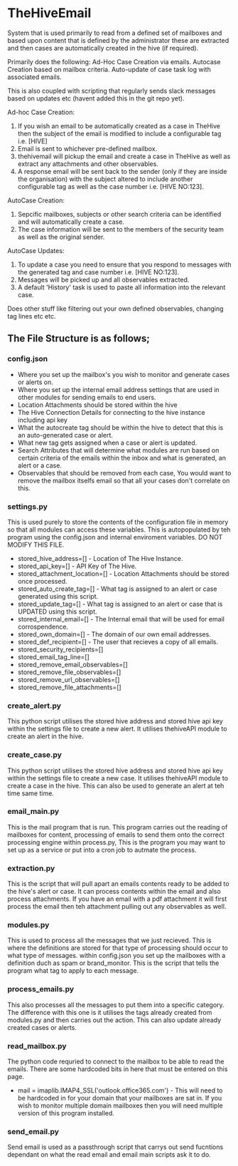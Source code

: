 # TheHiveEmail
System that is used primarily to read from a defined set of mailboxes and based upon content that is defined by the administrator these are extracted and then cases are automatically created in the hive (if required).

Primarily does the following:
Ad-Hoc Case Creation via emails.
Autocase Creation based on mailbox criteria.
Auto-update of case task log with associated emails.

This is also coupled with scripting that regularly sends slack messages based on updates etc (havent added this in the git repo yet).

Ad-hoc Case Creation:
1. If you wish an email to be automatically created as a case in TheHive then the subject of the email is modified to include a configurable tag i.e. [HIVE]
2. Email is sent to whichever pre-defined mailbox.
3. thehivemail will pickup the email and create a case in TheHive as well as extract any attachments and other observables.
4. A response email will be sent back to the sender (only if they are inside the organisation) with the subject altered to include another configurable tag as well as the case number i.e. [HIVE NO:123].

AutoCase Creation:
1. Sepcific mailboxes, subjects or other search criteria can be identified and will automatically create a case.
2. The case information will be sent to the members of the security team as well as the original sender. 

AutoCase Updates:
1. To update a case you need to ensure that you respond to messages with the generated tag and case number i.e. [HIVE NO:123].
2. Messages will be picked up and all observables extracted.
3. A default 'History' task is used to paste all information into the relevant case.

Does other stuff like filtering out your own defined observables, changing tag lines etc etc.

## The File Structure is as follows;

### config.json 
 * Where you set up the mailbox's you wish to monitor and generate cases or alerts on.
 * Where you set up the internal email address settings that are used in other modules for sending emails to end users.
 * Location Attachments should be stored within the hive
 * The Hive Connection Details for connecting to the hive instance including api key
 * What the autocreate tag should be within the hive to detect that this is an auto-generated case or alert.
 * What new tag gets assigned when a case or alert is updated.
 * Search Attributes that will determine what modules are run based on certain criteria of the emails within the inbox and what is generated, an alert or a case.
 * Observables that should be removed from each case, You would want to remove the mailbox itselfs email so that all your cases don't correlate on this.

### settings.py
This is used purely to store the contents of the configuration file in memory so that all modules can access these variables. This is autopopulated by teh program using the config.json and internal enviroment variables. DO NOT MODIFY THIS FILE.
 * stored_hive_address=[] - Location of The Hive Instance.
 * stored_api_key=[] - API Key of The Hive.
 * stored_attachment_location=[] - Location Attachments should be stored once processed.
 * stored_auto_create_tag=[] - What tag is assigned to an alert or case generated using this script.
 * stored_update_tag=[] - What tag is assigned to an alert or case that is UPDATED using this script.
 * stored_internal_email=[] - The Internal email that will be used for email corrospendence.
 * stored_own_domain=[] - The domain of our own email addresses.
 * stored_def_recipient=[] - The user that recieves a copy of all emails.
 * stored_security_recipients=[]
 * stored_email_tag_line=[]
 * stored_remove_email_observables=[]
 * stored_remove_file_observables=[]
 * stored_remove_url_observables=[]
 * stored_remove_file_attachments=[]

### create_alert.py
This python script utilises the stored hive address and stored hive api key within the settings file to create a new alert. It utilises thehiveAPI module to create an alert in the hive.

### create_case.py
This python script utilises the stored hive address and stored hive api key within the settings file to create a new case. It utilises thehiveAPI module to create a case in the hive. This can also be used to generate an alert at teh time same time.

### email_main.py
This is the mail program that is run. This program carries out the reading of mailboxes for content, processing of emails to send them onto the correct processing engine within process.py, This is the program you may want to set up as a service or put into a cron job to autmate the process.

### extraction.py
This is the script that will pull apart an emails contents ready to be added to the hive's alert or case. It can process contents within the email and also process attachments. If you have an email with a pdf attachment it will first process the email then teh attachment pulling out any observables as well.

### modules.py
This is used to process all the messages that we just recieved. This is where the definitions are stored for that type of processing should occur to what type of messages. within config.json you set up the mailboxes with a definition duch as spam or brand_monitor. This is the script that tells the program what tag to apply to each message.

### process_emails.py
This also processes all the messages to put them into a specific category. The difference with this one is it utilises the tags already created from modules.py and then carries out the action. This can also update already created cases or alerts.

### read_mailbox.py
The python code requried to connect to the mailbox to be able to read the emails. There are some hardcoded bits in here that must be entered on this page.
 *  mail = imaplib.IMAP4_SSL('outlook.office365.com') - This will need to be hardcoded in for your domain that your mailboxes are sat in. If you wish to monitor multiple domain mailboxes then you will need multiple version of this program installed.

### send_email.py
Send email is used as a passthrough script that carrys out send fucntions dependant on what the read email and email main scripts ask it to do. 
